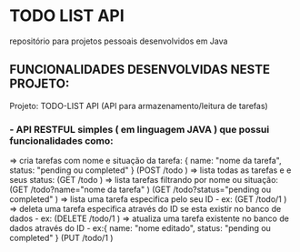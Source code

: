
# TODO LIST API

repositório para projetos pessoais desenvolvidos em Java

## FUNCIONALIDADES  DESENVOLVIDAS NESTE PROJETO:

Projeto: TODO-LIST API (API para armazenamento/leitura de tarefas) 

### - API RESTFUL simples ( em linguagem JAVA ) que possui funcionalidades como: 

  => cria tarefas com nome e situação da tarefa: { name: "nome da tarefa", status: "pending ou completed" } (POST /todo )
  => lista todas as tarefas e e seus status: (GET /todo )
  => lista tarefas filtrando por nome ou situação: (GET /todo?name="nome da tarefa" ) (GET /todo?status="pending ou completed" )
  => lista uma tarefa especifica pelo seu ID - ex: (GET /todo/1 )
  => deleta uma tarefa especifica através do ID se esta existir no banco de dados  - ex: (DELETE /todo/1 )
  => atualiza uma tarefa existente no banco de dados através do ID - ex:{ name: "nome editado", status: "pending ou completed" } (PUT /todo/1 )
 

